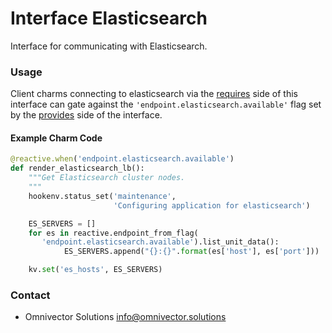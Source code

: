 # Interface Elasticsearch

Interface for communicating with Elasticsearch.


### Usage
Client charms connecting to elasticsearch via the [requires](requires.py) side of this 
interface can gate against the `'endpoint.elasticsearch.available'` flag set by 
the [provides](provides.py) side of the interface.

#### Example Charm Code

```python
@reactive.when('endpoint.elasticsearch.available')
def render_elasticsearch_lb():
    """Get Elasticsearch cluster nodes.
    """
    hookenv.status_set('maintenance',
                       'Configuring application for elasticsearch')

    ES_SERVERS = []
    for es in reactive.endpoint_from_flag(
       'endpoint.elasticsearch.available').list_unit_data():
            ES_SERVERS.append("{}:{}".format(es['host'], es['port']))

    kv.set('es_hosts', ES_SERVERS)
```

### Contact
* Omnivector Solutions <info@omnivector.solutions>
